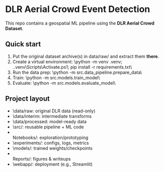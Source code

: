 ﻿# DLR Aerial Crowd Event Detection

This repo contains a geospatial ML pipeline using the **DLR Aerial Crowd Dataset**.

## Quick start
1. Put the original dataset archive(s) in data/raw/ and extract them **there**.
2. Create a virtual environment:
   \python -m venv .venv; .\.venv\Scripts\Activate.ps1; pip install -r requirements.txt\
3. Run the data prep:
   \python -m src.data_pipeline.prepare_data\
4. Train:
   \python -m src.models.train_model\
5. Evaluate:
   \python -m src.models.evaluate_model\

## Project layout
- \data/raw\: original DLR data (read-only)
- \data/interim\: intermediate transforms
- \data/processed\: model-ready data
- \src/\: reusable pipeline + ML code
- \
Notebooks/\: exploration/prototyping
- \experiments/\: configs, logs, metrics
- \models/\: trained weights/checkpoints
- \
Reports/\: figures & writeups
- \webapp/\: deployment (e.g., Streamlit)

